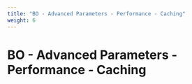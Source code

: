 ```yaml
---
title: "BO - Advanced Parameters - Performance - Caching"
weight: 6
---
```


# BO - Advanced Parameters - Performance - Caching
